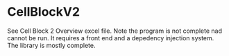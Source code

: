 # CellBlockV2
See Cell Block 2 Overview excel file.
Note the program is not complete nad cannot be run.
It requires a front end and a depedency injection system.
The library is mostly complete.

